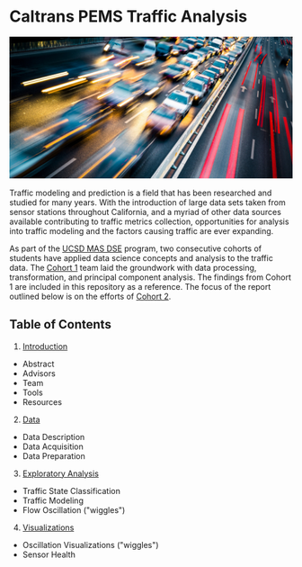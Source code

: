Caltrans PEMS Traffic Analysis
====

![Image of Traffic](cohort2/images/traffic.jpg)

Traffic modeling and prediction is a field that has been researched and studied for many years. With the
introduction of large data sets taken from sensor stations throughout California, and a myriad of other data sources
available contributing to traffic metrics collection, opportunities for analysis into traffic modeling and the factors
causing traffic are ever expanding.

As part of the [UCSD MAS DSE](http://jacobsschool.ucsd.edu/mas/dse/) program, two consecutive cohorts of students have applied data science concepts and analysis to the traffic data.  The [Cohort 1](cohort1/) team laid the groundwork with data processing, transformation, and principal component analysis.  The findings from Cohort 1 are included in this repository as a reference.  The focus of the report outlined below is on the efforts of [Cohort 2](cohort2/).

## Table of Contents

1. [Introduction](cohort2/)
  - Abstract
  - Advisors
  - Team
  - Tools
  - Resources
2. [Data](cohort2/documents/report/Data.md)
  - Data Description
  - Data Acquisition
  - Data Preparation
3. [Exploratory Analysis](cohort2/exploration/)
  - Traffic State Classification
  - Traffic Modeling
  - Flow Oscillation ("wiggles")
4. [Visualizations](cohort2/documents/report/Visualizations.md)
  - Oscillation Visualizations ("wiggles")
  - Sensor Health
